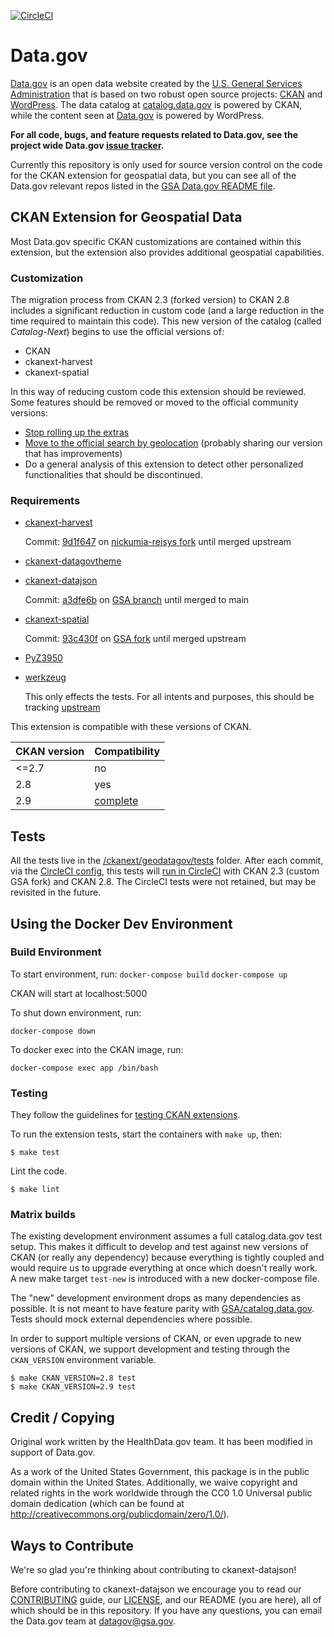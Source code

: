 [![CircleCI](https://circleci.com/gh/GSA/ckanext-geodatagov.svg?style=svg)](https://circleci.com/gh/GSA/ckanext-geodatagov)

# Data.gov  

[Data.gov](http://data.gov) is an open data website created by the [U.S. General Services Administration](https://github.com/GSA/) that is based on two robust open source projects: [CKAN](http://ckan.org) and [WordPress](http://wordpress.org). The data catalog at [catalog.data.gov](catalog.data.gov) is powered by CKAN, while the content seen at [Data.gov](Data.gov) is powered by WordPress.  
        
**For all code, bugs, and feature requests related to Data.gov, see the project wide Data.gov [issue tracker](https://github.com/GSA/data.gov/issues).** 

Currently this repository is only used for source version control on the code for the CKAN extension for geospatial data, but you can see all of the Data.gov relevant repos listed in the [GSA Data.gov README file](https://github.com/GSA/data.gov/blob/master/README.md). 

## CKAN Extension for Geospatial Data

Most Data.gov specific CKAN customizations are contained within this extension, but the extension also provides additional geospatial capabilities.

### Customization

The migration process from CKAN 2.3 (forked version) to CKAN 2.8 includes a significant reduction in custom code (and a large reduction in the time required to maintain this code).
This new version of the catalog (called _Catalog-Next_) begins to use the official versions of:
  - CKAN
  - ckanext-harvest
  - ckanext-spatial

In this way of reducing custom code this extension should be reviewed. Some features should be removed or moved to the official community versions:
  - [Stop rolling up the extras](https://github.com/GSA/ckanext-geodatagov/issues/178)
  - [Move to the official search by geolocation](https://github.com/GSA/datagov-deploy/issues/2440) (probably sharing our version that has improvements)
  - Do a general analysis of this extension to detect other personalized functionalities that should be discontinued.

### Requirements

- [ckanext-harvest](https://github.com/ckan/ckanext-harvest/)

  Commit: [9d1f647](https://github.com/nickumia-reisys/ckanext-harvest.git@9d1f647d247c16b6c3acba26e321e9500cafb18c) on [nickumia-reisys fork](https://github.com/nickumia-reisys/ckanext-harvest) until merged upstream
  
- [ckanext-datagovtheme](https://github.com/GSA/ckanext-datagovtheme)
- [ckanext-datajson](https://github.com/GSA/ckanext-datajson)
  
  Commit: [a3dfe6b](https://github.com/GSA/ckanext-datajson.git@a3dfe6bc183022572092ee572e557270701950a4) on [GSA branch](https://github.com/GSA/ckanext-datajson) until merged to main
  
- [ckanext-spatial](https://github.com/ckan/ckanext-spatial)
  
  Commit: [93c430f](https://github.com/GSA/ckanext-spatial.git@93c430ffc36ba7e306652fd511efd0d1e7081381) on [GSA fork](https://github.com/GSA/ckanext-spatial) until merged upstream
  
- [PyZ3950](https://github.com/danizen/PyZ3950)
- [werkzeug](https://github.com/nickumia-reisys/werkzeug)
  
  This only effects the tests.  For all intents and purposes, this should be tracking [upstream](https://github.com/pallets/werkzeug)

This extension is compatible with these versions of CKAN.

CKAN version | Compatibility
------------ | -------------
<=2.7        | no
2.8          | yes
2.9          | [complete](https://github.com/GSA/datagov-ckan-multi/issues/570)

## Tests

All the tests live in the [/ckanext/geodatagov/tests](/ckanext/geodatagov/tests) folder. After each commit, via the [CircleCI config](https://github.com/GSA/ckanext-geodatagov/blob/master/.circleci/config.yml), this tests will [run in CircleCI](https://circleci.com/gh/GSA/ckanext-geodatagov) with CKAN 2.3 (custom GSA fork) and CKAN 2.8.  The CircleCI tests were not retained, but may be revisited in the future.

## Using the Docker Dev Environment

### Build Environment

To start environment, run:
```docker-compose build```
```docker-compose up```

CKAN will start at localhost:5000

To shut down environment, run:

```docker-compose down```

To docker exec into the CKAN image, run:

```docker-compose exec app /bin/bash```

### Testing

They follow the guidelines for [testing CKAN
extensions](https://docs.ckan.org/en/2.8/extensions/testing-extensions.html#testing-extensions).

To run the extension tests, start the containers with `make up`, then:

    $ make test

Lint the code.

    $ make lint
    
### Matrix builds

The existing development environment assumes a full catalog.data.gov test setup. This makes
it difficult to develop and test against new versions of CKAN (or really any
dependency) because everything is tightly coupled and would require us to
upgrade everything at once which doesn't really work. A new make target
`test-new` is introduced with a new docker-compose file.

The "new" development environment drops as many dependencies as possible. It is
not meant to have feature parity with
[GSA/catalog.data.gov](https://github.com/GSA/catalog.data.gov/). Tests should
mock external dependencies where possible.

In order to support multiple versions of CKAN, or even upgrade to new versions
of CKAN, we support development and testing through the `CKAN_VERSION`
environment variable.

    $ make CKAN_VERSION=2.8 test
    $ make CKAN_VERSION=2.9 test

## Credit / Copying

Original work written by the HealthData.gov team. It has been modified in support of Data.gov.

As a work of the United States Government, this package is in the public
domain within the United States. Additionally, we waive copyright and
related rights in the work worldwide through the CC0 1.0 Universal
public domain dedication (which can be found at http://creativecommons.org/publicdomain/zero/1.0/).

## Ways to Contribute
We're so glad you're thinking about contributing to ckanext-datajson!

Before contributing to ckanext-datajson we encourage you to read our
[CONTRIBUTING](CONTRIBUTING.md) guide, our [LICENSE](LICENSE.md), and our README
(you are here), all of which should be in this repository. If you have any
questions, you can email the Data.gov team at
[datagov@gsa.gov](mailto:datagov@gsa.gov).
